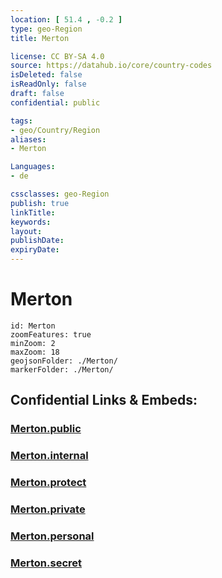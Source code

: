 ```yaml
---
location: [ 51.4 , -0.2 ] 
type: geo-Region
title: Merton

license: CC BY-SA 4.0
source: https://datahub.io/core/country-codes
isDeleted: false
isReadOnly: false
draft: false
confidential: public

tags:
- geo/Country/Region
aliases:
- Merton

Languages:
- de

cssclasses: geo-Region
publish: true
linkTitle: 
keywords: 
layout: 
publishDate: 
expiryDate: 
---
```


# Merton

```leaflet
id: Merton
zoomFeatures: true 
minZoom: 2 
maxZoom: 18
geojsonFolder: ./Merton/
markerFolder: ./Merton/
```


## Confidential Links & Embeds: 

### [Merton.public](/_public/\Earth\Continent\Europe\Europe~North\UK\England\Regions~England\London,Greater\cities~GreaterLondonMerton.public.md) 

### [Merton.internal](/_internal/\Earth\Continent\Europe\Europe~North\UK\England\Regions~England\London,Greater\cities~GreaterLondonMerton.internal.md) 

### [Merton.protect](/_protect/\Earth\Continent\Europe\Europe~North\UK\England\Regions~England\London,Greater\cities~GreaterLondonMerton.protect.md) 

### [Merton.private](/_private/\Earth\Continent\Europe\Europe~North\UK\England\Regions~England\London,Greater\cities~GreaterLondonMerton.private.md) 

### [Merton.personal](/_personal/\Earth\Continent\Europe\Europe~North\UK\England\Regions~England\London,Greater\cities~GreaterLondonMerton.personal.md) 

### [Merton.secret](/_secret/\Earth\Continent\Europe\Europe~North\UK\England\Regions~England\London,Greater\cities~GreaterLondonMerton.secret.md)

